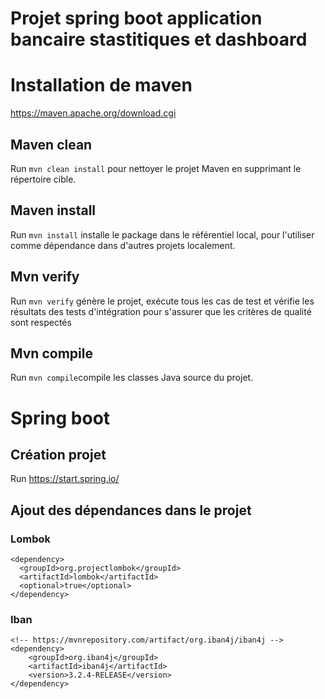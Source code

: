 # Projet spring boot application bancaire stastitiques et dashboard 
# Installation de maven

https://maven.apache.org/download.cgi

## Maven clean

Run `mvn clean install` pour nettoyer le projet Maven en supprimant le répertoire cible.

## Maven install

Run `mvn install` installe le package dans le référentiel local, pour l'utiliser comme dépendance dans d'autres projets localement.

## Mvn verify

Run `mvn verify` génère le projet, exécute tous les cas de test et vérifie les résultats des tests d'intégration pour s'assurer que les critères de qualité sont respectés 

## Mvn compile
Run `mvn compile`compile les classes Java source du projet.
# Spring boot 
## Création projet 
Run https://start.spring.io/
## Ajout des dépendances dans le projet
### Lombok
````  
<dependency>
  <groupId>org.projectlombok</groupId>
  <artifactId>lombok</artifactId>
  <optional>true</optional>
</dependency>
`````
### Iban
``````
<!-- https://mvnrepository.com/artifact/org.iban4j/iban4j -->
<dependency>
    <groupId>org.iban4j</groupId>
    <artifactId>iban4j</artifactId>
    <version>3.2.4-RELEASE</version>
</dependency>
``````